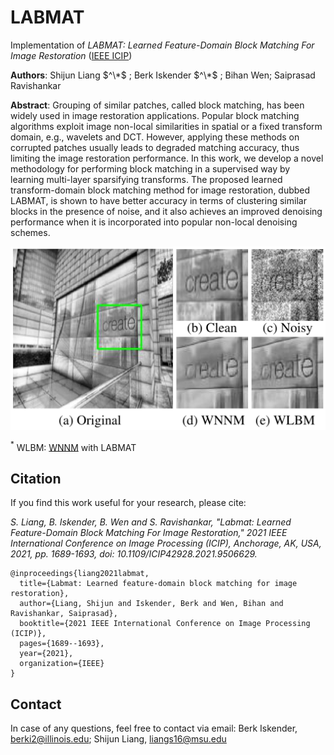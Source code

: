 # LABMAT

Implementation of *LABMAT: Learned Feature-Domain Block Matching For Image Restoration* ([IEEE ICIP](https://ieeexplore.ieee.org/abstract/document/9506629))

**Authors**: Shijun Liang $^\*$ ; Berk Iskender $^\*$ ; Bihan Wen; Saiprasad Ravishankar

**Abstract**: Grouping of similar patches, called block matching, has been widely used in image restoration applications. 
Popular block matching algorithms exploit image non-local similarities in spatial or a fixed transform domain, e.g., wavelets and DCT. 
However, applying these methods on corrupted patches usually leads to degraded matching accuracy, thus limiting the image restoration performance. 
In this work, we develop a novel methodology for performing block matching in a supervised way by learning multi-layer sparsifying transforms. 
The proposed learned transform-domain block matching method for image restoration, dubbed LABMAT, 
is shown to have better accuracy in terms of clustering similar blocks in the presence of noise, 
and it also achieves an improved denoising performance when it is incorporated into popular non-local denoising schemes.

![alt text](https://github.com/berkiskender/learned_BM/blob/master/labmat.png)

$^*$ WLBM: [WNNM](https://openaccess.thecvf.com/content_cvpr_2014/papers/Gu_Weighted_Nuclear_Norm_2014_CVPR_paper.pdf) with LABMAT

## Citation
If you find this work useful for your research, please cite:

*S. Liang, B. Iskender, B. Wen and S. Ravishankar, "Labmat: Learned Feature-Domain Block Matching For Image Restoration," 2021 IEEE International Conference on Image Processing (ICIP), Anchorage, AK, USA, 2021, pp. 1689-1693, doi: 10.1109/ICIP42928.2021.9506629.*

```
@inproceedings{liang2021labmat,
  title={Labmat: Learned feature-domain block matching for image restoration},
  author={Liang, Shijun and Iskender, Berk and Wen, Bihan and Ravishankar, Saiprasad},
  booktitle={2021 IEEE International Conference on Image Processing (ICIP)},
  pages={1689--1693},
  year={2021},
  organization={IEEE}
}
```

## Contact
In case of any questions, feel free to contact via email: Berk Iskender, berki2@illinois.edu; Shijun Liang, liangs16@msu.edu
